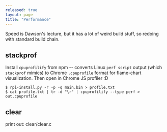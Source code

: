 ```yaml
---
released: true
layout: page
title: "Performance"
---
```


Speed is Dawson's lecture, but it has a lot of weird build stuff, so
redoing with standard build chain.

## stackprof

Install `cpuprofilify` from npm -- converts Linux `perf script` output
(which `stackprof` mimics) to Chrome `.cpuprofile` format for
flame-chart visualization. Then open in Chrome JS profiler :D

```
$ rpi-install.py -r -p -q main.bin > profile.txt
$ cat profile.txt | tr -d "\r" | cpuprofilify --type perf > out.cpuprofile
```

## clear

print out: clear/clear.c

